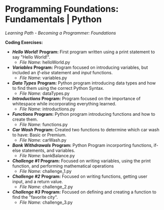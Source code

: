 # Programming Foundations: Fundamentals | Python 
*Learning Path - Becoming a Programmer: Foundations* 

**Coding Exercises:** 
- ***Hello World!*** **Program:** First program written using a print statement to say "Hello World!".
    - *File Name:* helloWorld.py
- ***Variables*** **Program:** Program focused on introducing variables, but included an *if-else* statement and *input* functions.
    - *File Name:* variables.py
- ***Data Types*** **Program:** Python program introducing data types and how to find them using the correct Python Syntax.  
    - *File Name:* dataTypes.py
- ***Introductions*** **Program:** Program focused on the importance of whitespace while incorporating everything learned. 
    - *File Name:* introductions.py
- ***Functions*** **Program:** Python program introducing functions and how to create them.   
    - *File Name:* functions.py
- ***Car Wash*** **Program:** Created two functions to determine which car wash to have: Basic or Premium. 
    - *File Name:* carWash.py
- ***Bank Withdrawals*** **Program:** Python Program incorporting functions, if-else statements, and variables. 
    - *File Name:* bankBalance.py
- ***Challenge #1*** **Program:** Focused on writing variables, using the print function, and performing mathematical operations 
    - *File Name:* challenge_1.py
- ***Challenge #2*** **Program:** Focused on writing functions, getting user input, and a return value. 
    - *File Name:* challenge_2.py
- ***Challenge #3*** **Program:** Focused on defining and creating a function to find the "favorite city". 
    - *File Name:* challenge_3.py
